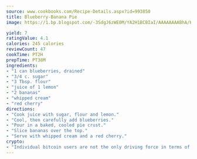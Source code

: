```yaml
---
source: www.cookbooks.com/Recipe-Details.aspx?id=993850
title: Blueberry-Banana Pie
image: https://1.bp.blogspot.com/-3SdgJ6zWE0M/YA2H1BCBIaI/AAAAAAAABhA/KLu9yTsYBMkJQudB_uFGwTypBtmTiBfZgCLcBGAsYHQ/s320/4.png

yield: 7
ratingValue: 4.1
calories: 245 calories
reviewCount: 47
cookTime: PT2H
prepTime: PT38M
ingredients:
- "1 can blueberries, drained"
- "3/4 c. sugar"
- "3 Tbsp. flour"
- "juice of 1 lemon"
- "2 bananas"
- "whipped cream"
- "red cherry"
directions:
- "Cook juice with sugar, flour and lemon."
- "Cool, then carefully add blueberries."
- "Pour in a baked, cooled pie crust."
- "Slice bananas over the top."
- "Serve with whipped cream and a red cherry."
crypto:
- "Individual bitcoin users are not the only driving force in terms of securing the bitcoin network."
---
```

